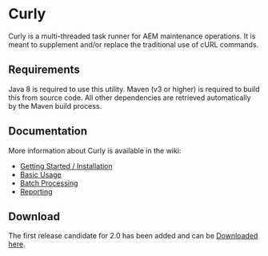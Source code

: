 # Curly
Curly is a multi-threaded task runner for AEM maintenance operations.  It is meant to supplement and/or replace the traditional use of cURL commands.

## Requirements
Java 8 is required to use this utility.  Maven (v3 or higher) is required to build this from source code.  All other dependencies are retrieved automatically by the Maven build process.

## Documentation
More information about Curly is available in the wiki:

+ [Getting Started / Installation](https://github.com/badvision/curly/wiki/How-to-Start-Curly)
+ [Basic Usage](https://github.com/badvision/curly/wiki/How-to-Use-Curly)
+ [Batch Processing](https://github.com/badvision/curly/wiki/Batch-Processing)
+ [Reporting](https://github.com/badvision/curly/wiki/Reporting)

## Download
The first release candidate for 2.0 has been added and can be [Downloaded here](https://github.com/badvision/curly/releases/tag/2.0-rc1).
